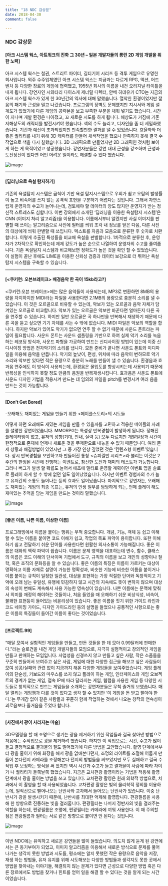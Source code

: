 ```yaml
---
title: "18 NDC 감상문"
date: 2018-04-30
comment: false

---
```


### NDC 감상문

#### [아크 시스템 웍스, 아트워크의 진화 그 30년 – 일본 개발자들의 롱런 2D 게임 개발을 위한 노력]

아크 시스템 웍스는 철권, 스트리트 파이터, 길티기어 시리즈 등 격투 게임으로 유명한 회사입니다. 외주 수주업체였던 아크 시스템 웍스는 지금과는 다르게 RPG, 액션, 어드벤처 등 다양한 장르의 게임에 협력했고, 1955년 회사의 이름을 내건 오리지널 타이틀을 내게 됩니다. 강연자인 시와타리 다이스케 제너럴 디렉터, 안베 히데유키 CTO는 지금의 아크 시스템 웍스가 있게 한 30년간의 역사에 대해 말했습니다. 열악한 환경이었지만 젊음의 패기와 근성을 밀고 나갔습니다. 프로그램의 장벽도 문제였지만 지시서와 게임 설계도가 없었기에 다른 게임의 공략본을 보고 부족한 부분을 채워 넣기도 했습니다. 시간이 지나며 개발 환경은 나아졌고, 꼬 새로운 시도를 하게 됩니다. 해상도가 커짐에 기존 저해상도의 캐릭터를 발전시켜야 했습니다. 색의 수도 늘리고, 디자인을 좀 더 세밀화했습니다. 기간과 예산이 초과되었지만 만족할만한 결과를 낼 수 있었습니다. 효율화와 더 좋은 퀄리티를 내기 위해 3D 캐릭터를 만들어 채색작업을 했으나 만족하지 못해 결국 수작업으로 색을 다시 칠했습니다. 3D 그래픽으로 만들었지만 2D 그래픽인 것처럼 보이게 하는 게 목적이었고 성공했습니다. 강연자분들은 강연 내내 근성을 강조하며 근성과 도전정신이 있다면 어떤 어려운 일이라도 해결할 수 있다 했습니다.



  ![image](https://user-images.githubusercontent.com/26815767/59073569-b3250b00-8902-11e9-8eac-60f41e4d1510.png)

  

----
  
#### [딥러닝으로 욕설 탐지하기]

기존의 욕설탐지 시스템은 금칙어 기반 욕설 탐지시스템으로 우회가 쉽고 오탐의 발생률이 높고 비속어를 쓰지 않는 공격적 표현을 구분하기 어렵다는 것입니다. 그래서 자연스럽게 운영자의 수고가 늘어나는데, 검토해야 할 데이터의 양도 많지만 운영자가 받는 정신적 스트레스도 심합니다. 이번 강의에서 소개된 ‘딥러닝을 이용한 욕설탐지 시스템’은 CNN (이미지 처리 알고리즘)을 이용합니다. 이름에서부터 알겠지만 사실 이미지를 판별할 때 쓰이는 알고리즘으로 사진에 필터를 씌워 조각 내 정보를 얻은 다음, 다른 사진의 대상에게 씌워 판별할 때 쓰입니다. 텍스트를 자음과 모음으로 분류한 후 숫자로 치환 합니다. 이렇게 추출된 특성들을 비교해 욕설을 판별합니다. 1차적으로 분류한 후, 운영자가 2차적으로 확인하는데 제제 강도가 높은 순으로 나열하여 운영자의 수고를 줄여줍니다. 기존 욕설탐지 시스템과 비교해보면 정확도가 높은 것을 확인 할 수 있었습니다. 이 실험이 끝난 후에도 LIME을 이용한 신뢰성 검증과 데이터 보강으로 더 뛰어난 욕설탐지 시스템을 구축할 수 있습니다.

 

----
  
#### [<쿠키런: 오븐브레이크> 배경음악 한 곡이 15kb라고?] 

<쿠키런:오븐 브레이크>에는 많은 음악들이 사용되는데, MP3로 변환하면 8MB의 용량을 차지하지만 MIDI라는 파일을 사용한다면 2.1MB의 용량으로 충분히 소리를 낼 수 있습니다. 이 것은 오르골으로 비유할 수 있는데, 악보가 있는 오르골과 음악 자체가 담겨있는 오르골로 비교합니다. 악보가 있는 오르골은 악보만 바꾼다면 얼마든지 다른 곡을 연주할 수 있습니다. 하지만 일반 오르골은 곡 하나만을 반복해서 재생하기 때문에 다른 곡을 듣고 싶으면 기기 자체를 사는 수 밖에 없습니다. MIDI 파일은 악보의 역할을 합니다. 하지만 악보가 있어도 악기가 없으면 연주 할 수 없기 때문에 사운드 폰트라는 파일이 필요합니다. 사운드 폰트는 사운드 샘플링을 기반으로 하여 실제 악기 소리를 녹음하는 레코딩 방식과, 사운드 파형을 가공하여 만드는 신디사이징 방법이 있는데 이중 신디사이징 방법은 전자악기의 소리를 냅니다. 모든 준비가 끝나면 사운드 폰트와 미디파일을 이용해 음악을 만듭니다. 악기의 높낮이, 편성, 위치에 따라 음악이 변하므로 악기소리와 악보만 있다면 적은 용량으로 충분히 노래를 만들어 낼 수 있습니다. 환경음과 효과음 연주에도 이 방식이 사용되는데, 환경음은 몰입도를 향상시키는데 사용되기 때문에 반복성을 인식하지 못할 정도 만큼의 음원을 반복재생시킵니다. 효과음은 사운드 폰트에 사운드 디자인 기법을 적용시켜 만드는 데 임의의 파일을 pitch를 변경시켜 여러 음을 만드는 것이 가능합니다.

----
  
#### [Don’t Get Bored]

-오래해도 재미있는 게임을 만들기 위한 <메이플스토리>의 시도들

어떻게 하면 오래해도 재밌는 게임을 만들 수 있을까를 고민하고 적용한 메이플의 사례를 설명한 강연이었습니다. MMORPG는 특성상 반복경험이 발생하게 됩니다. 정해진 플레이타임이 없고, 유저의 성향(기대, 인내, 실력 등) 모두 다르지만 개발일정과 시간이 한정적으로 존재해 언제나 새로운 것을 무제한으로 내놓을 수 없기 때문입니다. 여러 문제 상황과 해결방법이 있었지만 그 중 가장 인상 깊었던 것은 ‘컨텐츠형 이벤트’였습니다. 상시 반복경험을 보안하고자 만들어진 통칭 <슈피겔만 시리즈>라 불리는 이것은 2주간의 한정된 시간에 진행하는 이벤트로, 참신한 도전과 재미의 테스트가 가능합니다. 그러나 버그가 발생 할 확률도 늘어서 애초에 멀티로 운영할 계획이던 이벤트 맵을 솔로로 플레이 하게 할 수 밖에 없던 일도 일어났었습니다. 하지만 이벤트 경험자의 수가 늘고 유저간의 소통도 늘어나는 등의 효과도 일어났습니다. 마지막으로 강연자는, 오래해도 재미있는 게임의 최종 목표는, 유저의 인생 일부를 담당하게 되는, 언제 플레이 해도 재미있는 추억을 담는 게임을 만드는 것이라 말했습니다.

 

![image](https://user-images.githubusercontent.com/26815767/59073584-be783680-8902-11e9-84c5-6881a8a275c5.png)

     

----
  
#### [좋은 이름, 나쁜 이름, 이상한 이름] 

프로그래밍에서 이름을 붙이는 행위는 무척 중요합니다. 개념, 기능, 객체 등 쉽고 이해 할 수 있는 이름을 붙이면 코드 이해가 쉽고, 작업의 목표 파악이 용이합니다. 또한 이해하기 쉽고 전달하기 쉬운 단어를 사용한다면 원활한 의사소통이 가능해집니다. 좋은 이름은 대화의 맥락 파악이 쉽습니다. 이름은 문제 영역을 대표하는데 변수, 함수, 클래스의 이름은 코드 이해의 단서이며 기업에서 도구, 규칙의 이름을 보고 개인의 성향이나 철학, 혹은 조직의 문화등을 알 수 있습니다. 좋은 이름의 특징은 이름이 가르키는 대상이 명확하고 이름 자체로 설명이 가능한 명확성과, 비슷한 기능에 비슷한 이름을 붙이거나 이름 붙이는 규칙이 일정한 일관성, 대상을 표현하는 가장 적절한 단어와 독창적이고 기억에 오래 남는 유일성, 유행에 민감하지 않고 시간의 지속에도 뜻이 변하지 않으며 대상의 속성이 변해도 계속해서 사용 가능한 영속성이 있습니다. 나쁜 이름에는 문맥에 맞춰서 의미를 재정의 해야하는 것들이나, 처음 들었을 때 오해하기 쉬운 비상식성, 비속어, 불쾌한 표현등이 들어있는 비윤리성이 있습니다. 좋은 이름을 짓기 위한 가이드 라인과 코드 네이밍 가이드, 디자인 가이드라인 등의 설명을 들었으나 공통적인 사항으로는 좋은 이름의 특징들이 들어간 이름이 좋다는 것이었습니다.  

     

----
  
#### [프로젝트.99] 

“매달 모여서 실험적인 게임들을 만들고, 만든 것들을 한 데 모아 0.99달러에 판매한다.”라는 슬로건을 내건 게임 개발자들의 모임으로, 지극히 실험적이고 창의적인 게임을 만들고 판매하는 모임입니다. 사업성을 신경쓰지 않고 만들고 싶은 사람, 작은 소품들을 꾸준히 만들어서 보여주고 싶은 사람, 게임에 대한 다양한 접근을 해보고 싶은 사람들이 모여 성공/실패와 관련 없이 지금까지 해온 다양한 게임들을 보여주었습니다. 게임 플레이의 단순성, 키보드와 마우스를 쓰지 않고 플레이 하는 게임, 인터페이스와 게임 오브젝트의 경계가 없는 게임, 접속 IP에 따라 달라지는 게임, 웹캠을 사용한 게임 등 다양한 시도들로 창의적으로 만드는 게임들을 소개하는 강연자분들은 무척 즐거워 보였습니다. 매달 열리는 게임잼과 다를 것이 없다고 생각 할 수 있지만 ‘이 게임을 돈 받고 팔아야 한다.’는 무게감 없이 같은 사람들과 꾸준히 함께 작업하는 것에서 나오는 창작의 연속성이 괴로움보다 즐거움을 주었다 합니다.



----
  
#### [사진에서 광이 사라지는 마술]

3D모델링을 할 때 조명으로 생기는 광을 제거하기 위한 작업들과 결국 찾아낸 방법으로 처음에는 수작업으로 광을 제거하려 했습니다. 하지만 이 작업으로는 시간, 수고가 많이 들고 결정적으로 결과물의 질도 떨어졌기에 다른 방법을 고안했습니다. 촬영 단계에서부터 광을 줄이기 위해 화장을 해서 광을 없애본다던지, 조명의 라이트를 조절해 어둡게 만들어 본다던지 카메라를 조정해본다 던지의 방법들을 써보았지만 모두 실패하고 결국 수작업 후 보정하는 방식을 써 왔지만 역시 시간과 수고가 들고 결과물이 사람에 따라 차이가 나 퀄리티가 들쭉날쭉 했었습니다. 지금은 교차편광 촬영이라는 기법을 적용해 촬영단계에서 광을 줄이는 방법을 쓰고 있습니다. 교차편광 촬영은 원래 의학적 방법으로, 치과에서 이 촬영을 할 때 사용되었습니다. 교차편광 촬영은 빛의 물리학적 정의를 이용하는데, 일직선으로 뻗어나오는 난반사와 교차해서 들어오는 난반사가 있습니다. 이중 난반사가 광을 발생시키기 때문에, 난반사를 최대한 억제해 촬영합니다. 편광필름을 사용해 한 방향으로 진동하는 빛을 걸러줍니다. 편광필터는 나머지 정반사의 빛을 걸러주는 역할을 하는데, 편광필름은 조명에, 편광필터는 카메라에 끼워 사용한다. 이 때 주의할 점은 편광필름과 필터는 서로 같은 방향으로 붙이면 안 된다는 것입니다.


  
![image](https://user-images.githubusercontent.com/26815767/59073615-c9cb6200-8902-11e9-8588-f2e55ebf2e5d.png)

  

----

이번 NDC에는 유익하고 새로운 강연들을 많이 들었습니다. 의도치 않게 듣게 된 강연에서는  큰 동기부여가 되었고, 이미지 알고리즘을 이용해서 새로운 방식으로 문제를 풀어나가는 생각지 못한 방법과 시도들, 평소에는 알지 못했던 작은 용량으로 음악을 저장, 재생 하는 방법들, 유저 유지를 위해 시도해보는 다양한 방법들과 생각지도 못한 곳에서 방법을 찾아내는 이야기들, 해결되지 않는 문제가 있다면 근성으로 다양한 방법 혹은 다른 장르에서도 방법을 찾거나 힌트를 얻어 일을 해결 할 수 있다는 것을 알게 되는 시간이었습니다.
